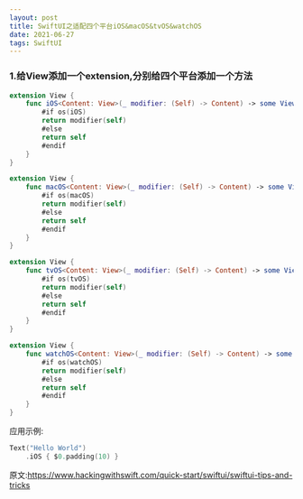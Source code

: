 ```yaml
---
layout: post
title: SwiftUI之适配四个平台iOS&macOS&tvOS&watchOS
date: 2021-06-27
tags: SwiftUI
---
```


### 1.给View添加一个extension,分别给四个平台添加一个方法
```swift
extension View {
    func iOS<Content: View>(_ modifier: (Self) -> Content) -> some View {
        #if os(iOS)
        return modifier(self)
        #else
        return self
        #endif
    }
}

extension View {
    func macOS<Content: View>(_ modifier: (Self) -> Content) -> some View {
        #if os(macOS)
        return modifier(self)
        #else
        return self
        #endif
    }
}

extension View {
    func tvOS<Content: View>(_ modifier: (Self) -> Content) -> some View {
        #if os(tvOS)
        return modifier(self)
        #else
        return self
        #endif
    }
}

extension View {
    func watchOS<Content: View>(_ modifier: (Self) -> Content) -> some View {
        #if os(watchOS)
        return modifier(self)
        #else
        return self
        #endif
    }
}
```

应用示例:
```swift
Text("Hello World")
    .iOS { $0.padding(10) }
```


原文:https://www.hackingwithswift.com/quick-start/swiftui/swiftui-tips-and-tricks
